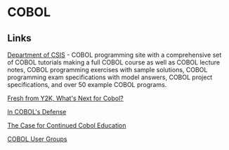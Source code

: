COBOL
=====

Links
-----

[Department of CSIS](http://www.csis.ul.ie/cobol/) - COBOL programming site with a comprehensive set of COBOL tutorials making a full COBOL course as well as COBOL lecture notes, COBOL programming exercises with sample solutions, COBOL programming exam specifications with model answers, COBOL project specifications, and over 50 example COBOL programs.

[Fresh from Y2K, What's Next for Cobol?](http://dx.doi.org/10.1109/MS.2000.841599)

[In COBOL's Defense](http://doi.ieeecomputersociety.org/10.1109/MS.2000.10014)

[The Case for Continued Cobol Education](http://dx.doi.org/10.1109/52.841603)

[COBOL User Groups](http://www.cobug.com/)
